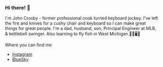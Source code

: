### Hi there! :wave: 

I'm John Crosby - former professional cook turned keyboard jockey. I've left the fire and knives for a cushy chair and keyboard so I can make great things for great people. I'm a dad, husband, son, Principal Engineer at MLB, & kettlebell swinger. Also learning to fly fish in West Michigan.🏋️‍♂️🖥🎣

Where you can find me

- [Instagram](https://www.instagram.com/jccrosby)
- [BlueSky](https://bsky.app/profile/jcc.bsky.social)
